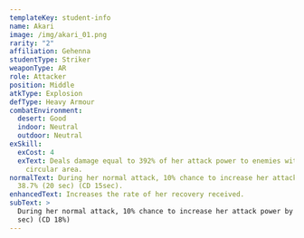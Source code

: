 ```yaml
---
templateKey: student-info
name: Akari
image: /img/akari_01.png
rarity: "2"
affiliation: Gehenna
studentType: Striker
weaponType: AR
role: Attacker
position: Middle
atkType: Explosion
defType: Heavy Armour
combatEnvironment:
  desert: Good
  indoor: Neutral
  outdoor: Neutral
exSkill:
  exCost: 4
  exText: Deals damage equal to 392% of her attack power to enemies within a
    circular area.
normalText: During her normal attack, 10% chance to increase her attack power by
  38.7% (20 sec) (CD 15sec).
enhancedText: Increases the rate of her recovery received.
subText: >
  During her normal attack, 10% chance to increase her attack power by 34.4% (26
  sec) (CD 18%)
---
```

